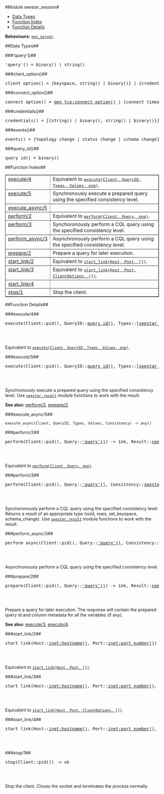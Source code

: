 

#Module seestar_session#
* [Data Types](#types)
* [Function Index](#index)
* [Function Details](#functions)


__Behaviours:__ [`gen_server`](gen_server.md).
<a name="types"></a>

##Data Types##




###<a name="type-query">'query'()</a>##



<pre>'query'() = binary() | string()</pre>



###<a name="type-client_option">client_option()</a>##



<pre>client_option() = {keyspace, string() | binary()} | {credentials, <a href="#type-credentials">credentials()</a>} | {events, <a href="#type-events">events()</a>}</pre>



###<a name="type-connect_option">connect_option()</a>##



<pre>connect_option() = <a href="gen_tcp.md#type-connect_option">gen_tcp:connect_option()</a> | {connect_timeout, timeout()}</pre>



###<a name="type-credentials">credentials()</a>##



<pre>credentials() = [{string() | binary(), string() | binary()}]</pre>



###<a name="type-events">events()</a>##



<pre>events() = [topology_change | status_change | schema_change]</pre>



###<a name="type-query_id">query_id()</a>##



<pre>query_id() = binary()</pre>
<a name="index"></a>

##Function Index##


<table width="100%" border="1" cellspacing="0" cellpadding="2" summary="function index"><tr><td valign="top"><a href="#execute-4">execute/4</a></td><td>Equivalent to <a href="#execute-5"><tt>execute(Client, QueryID, Types, Values, one)</tt></a>.</td></tr><tr><td valign="top"><a href="#execute-5">execute/5</a></td><td>Synchronously execute a prepared query using the specified consistency level.</td></tr><tr><td valign="top"><a href="#execute_async-5">execute_async/5</a></td><td></td></tr><tr><td valign="top"><a href="#perform-2">perform/2</a></td><td>Equivalent to <a href="#perform-3"><tt>perform(Client, Query, one)</tt></a>.</td></tr><tr><td valign="top"><a href="#perform-3">perform/3</a></td><td>Synchoronously perform a CQL query using the specified consistency level.</td></tr><tr><td valign="top"><a href="#perform_async-3">perform_async/3</a></td><td>Asynchronously perform a CQL query using the specified consistency level.</td></tr><tr><td valign="top"><a href="#prepare-2">prepare/2</a></td><td>Prepare a query for later execution.</td></tr><tr><td valign="top"><a href="#start_link-2">start_link/2</a></td><td>Equivalent to <a href="#start_link-3"><tt>start_link(Host, Post, [])</tt></a>.</td></tr><tr><td valign="top"><a href="#start_link-3">start_link/3</a></td><td>Equivalent to <a href="#start_link-4"><tt>start_link(Host, Post, ClientOptions, [])</tt></a>.</td></tr><tr><td valign="top"><a href="#start_link-4">start_link/4</a></td><td></td></tr><tr><td valign="top"><a href="#stop-1">stop/1</a></td><td>Stop the client.</td></tr></table>


<a name="functions"></a>

##Function Details##

<a name="execute-4"></a>

###execute/4##


<pre>execute(Client::pid(), QueryID::<a href="#type-query_id">query_id()</a>, Types::[<a href="seestar_cqltypes.md#type-type">seestar_cqltypes:type()</a>], Values::[<a href="seestar_cqltypes.md#type-value">seestar_cqltypes:value()</a>]) -> {ok, Result::<a href="seestar_result.md#type-result">seestar_result:result()</a>} | {error, Error::<a href="seestar_error.md#type-error">seestar_error:error()</a>}</pre>
<br></br>


Equivalent to [`execute(Client, QueryID, Types, Values, one)`](#execute-5).<a name="execute-5"></a>

###execute/5##


<pre>execute(Client::pid(), QueryID::<a href="#type-query_id">query_id()</a>, Types::[<a href="seestar_cqltypes.md#type-type">seestar_cqltypes:type()</a>], Values::[<a href="seestar_cqltypes.md#type-value">seestar_cqltypes:value()</a>], Consistency::<a href="seestar.md#type-consistency">seestar:consistency()</a>) -> {ok, Result::<a href="seestar_result.md#type-result">seestar_result:result()</a>} | {error, Error::<a href="seestar_error.md#type-error">seestar_error:error()</a>}</pre>
<br></br>


Synchronously execute a prepared query using the specified consistency level.
Use [`seestar_result`](seestar_result.md) module functions to work with the result.

__See also:__ [perform/3](#perform-3), [prepare/2](#prepare-2).<a name="execute_async-5"></a>

###execute_async/5##


`execute_async(Client, QueryID, Types, Values, Consistency) -> any()`

<a name="perform-2"></a>

###perform/2##


<pre>perform(Client::pid(), Query::<a href="#type-query">'query'()</a>) -> {ok, Result::<a href="seestar_result.md#type-result">seestar_result:result()</a>} | {error, Error::<a href="seestar_error.md#type-error">seestar_error:error()</a>}</pre>
<br></br>


Equivalent to [`perform(Client, Query, one)`](#perform-3).<a name="perform-3"></a>

###perform/3##


<pre>perform(Client::pid(), Query::<a href="#type-query">'query'()</a>, Consistency::<a href="seestar.md#type-consistency">seestar:consistency()</a>) -> {ok, Result::<a href="seestar_result.md#type-result">seestar_result:result()</a>} | {error, Error::<a href="seestar_error.md#type-error">seestar_error:error()</a>}</pre>
<br></br>


Synchoronously perform a CQL query using the specified consistency level.
Returns a result of an appropriate type (void, rows, set_keyspace, schema_change).
Use [`seestar_result`](seestar_result.md) module functions to work with the result.<a name="perform_async-3"></a>

###perform_async/3##


<pre>perform_async(Client::pid(), Query::<a href="#type-query">'query'()</a>, Consistency::<a href="seestar.md#type-consistency">seestar:consistency()</a>) -> ok</pre>
<br></br>


Asynchronously perform a CQL query using the specified consistency level.<a name="prepare-2"></a>

###prepare/2##


<pre>prepare(Client::pid(), Query::<a href="#type-query">'query'()</a>) -> {ok, Result::<a href="seestar_result.md#type-prepared_result">seestar_result:prepared_result()</a>} | {error, Error::<a href="seestar_error.md#type-error">seestar_error:error()</a>}</pre>
<br></br>


Prepare a query for later execution. The response will contain the prepared
query id and column metadata for all the variables (if any).

__See also:__ [execute/3](#execute-3), [execute/4](#execute-4).<a name="start_link-2"></a>

###start_link/2##


<pre>start_link(Host::<a href="inet.md#type-hostname">inet:hostname()</a>, Port::<a href="inet.md#type-port_number">inet:port_number()</a>) -> any()</pre>
<br></br>


Equivalent to [`start_link(Host, Post, [])`](#start_link-3).<a name="start_link-3"></a>

###start_link/3##


<pre>start_link(Host::<a href="inet.md#type-hostname">inet:hostname()</a>, Port::<a href="inet.md#type-port_number">inet:port_number()</a>, ClientOptions::[<a href="#type-client_option">client_option()</a>]) -> any()</pre>
<br></br>


Equivalent to [`start_link(Host, Post, ClientOptions, [])`](#start_link-4).<a name="start_link-4"></a>

###start_link/4##


<pre>start_link(Host::<a href="inet.md#type-hostname">inet:hostname()</a>, Port::<a href="inet.md#type-port_number">inet:port_number()</a>, ClientOptions::[<a href="#type-client_option">client_option()</a>], ConnectOptions::[<a href="#type-connect_option">connect_option()</a>]) -> any()</pre>
<br></br>


<a name="stop-1"></a>

###stop/1##


<pre>stop(Client::pid()) -&gt; ok</pre>
<br></br>


Stop the client.
Closes the socket and terminates the process normally.